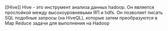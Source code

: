 [[Hive]]
Hive - это инструмент анализа данных hadoop. Он является прослойкой между высокоуровневыми ЯП и hdfs. 
Он позволяет писать SQL подобные запросы (на HiveQL), которые затем преобразуются в Map Reduce задачи для выполнения на Hadoop